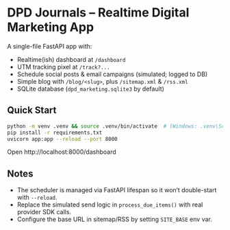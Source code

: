 # DPD Journals – Realtime Digital Marketing App

A single-file FastAPI app with:
- Realtime(ish) dashboard at `/dashboard`
- UTM tracking pixel at `/track?...`
- Schedule social posts & email campaigns (simulated; logged to DB)
- Simple blog with `/blog/<slug>`, plus `/sitemap.xml` & `/rss.xml`
- SQLite database (`dpd_marketing.sqlite3` by default)

## Quick Start
```bash
python -m venv .venv && source .venv/bin/activate  # (Windows: .venv\Scripts\activate)
pip install -r requirements.txt
uvicorn app:app --reload --port 8000
```

Open http://localhost:8000/dashboard

## Notes
- The scheduler is managed via FastAPI lifespan so it won’t double-start with `--reload`.
- Replace the simulated send logic in `process_due_items()` with real provider SDK calls.
- Configure the base URL in sitemap/RSS by setting `SITE_BASE` env var.
